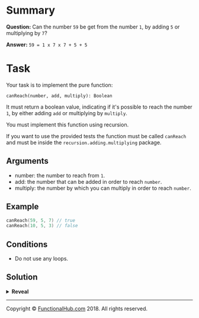 # Summary

**Question:** Can the number `59` be get from the number `1`, by adding `5` or multiplying by `7`?

**Answer:** `59 = 1 x 7 x 7 + 5 + 5`

# Task

Your task is to implement the pure function:

`canReach(number, add, multiply): Boolean`

It must return a boolean value, indicating if it's possible to reach the number `1`, by either adding `add` or multiplying by `multiply`.

You must implement this function using recursion.

If you want to use the provided tests the function must be called `canReach` and must be inside the `recursion.adding.multiplying` package.

## Arguments

* number: the number to reach from `1`.
* add: the number that can be added in order to reach `number`.
* multiply: the number by which you can multiply in order to reach `number`.

## Example

```kotlin
canReach(59, 5, 7) // true
canReach(10, 5, 3) // false
```

## Conditions

* Do not use any loops.

## Solution

<details><summary><strong>Reveal</strong></summary><p>

---
```kotlin
fun canReach(n: Int, add: Int, multiply: Int): Boolean = if (n <= 1) {
    n == 1
} else {
    if (n % multiply == 0 && multiply > 1) {
        canReach(n / multiply, add, multiply) || 
            canReach(n - add, add, multiply)
    } else {
        canReach(n - add, add, multiply)
    }
}
```

</p></details>

---

Copyright © [FunctionalHub.com](http://functionalhub.com) 2018. All rights reserved.